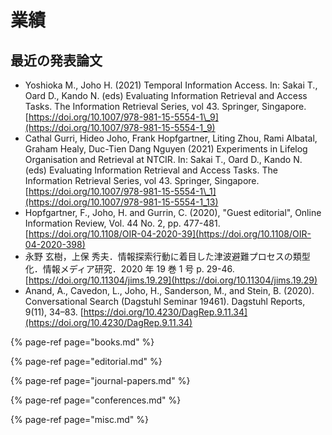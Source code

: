 # 業績

## 最近の発表論文

* Yoshioka M., Joho H. \(2021\) Temporal Information Access. In: Sakai T., Oard D., Kando N. \(eds\) Evaluating Information Retrieval and Access Tasks. The Information Retrieval Series, vol 43. Springer, Singapore. [https://doi.org/10.1007/978-981-15-5554-1\_9](https://doi.org/10.1007/978-981-15-5554-1_9)
* Cathal Gurri, Hideo Joho, Frank Hopfgartner, Liting Zhou, Rami Albatal, Graham Healy, Duc-Tien Dang Nguyen \(2021\) Experiments in Lifelog Organisation and Retrieval at NTCIR. In: Sakai T., Oard D., Kando N. \(eds\) Evaluating Information Retrieval and Access Tasks. The Information Retrieval Series, vol 43. Springer, Singapore. [https://doi.org/10.1007/978-981-15-5554-1\_1](https://doi.org/10.1007/978-981-15-5554-1_13)
* Hopfgartner, F., Joho, H. and Gurrin, C. \(2020\), "Guest editorial", Online Information Review, Vol. 44 No. 2, pp. 477-481. [https://doi.org/10.1108/OIR-04-2020-39](https://doi.org/10.1108/OIR-04-2020-398)
* 永野 玄樹，上保 秀夫．情報探索行動に着目した津波避難プロセスの類型化．情報メディア研究．2020 年 19 巻 1 号 p. 29-46. [https://doi.org/10.11304/jims.19.29](https://doi.org/10.11304/jims.19.29)
* Anand, A., Cavedon, L., Joho, H., Sanderson, M., and Stein, B. \(2020\). Conversational Search \(Dagstuhl Seminar 19461\). Dagstuhl Reports, 9\(11\), 34–83. [https://doi.org/10.4230/DagRep.9.11.34](https://doi.org/10.4230/DagRep.9.11.34)

{% page-ref page="books.md" %}

{% page-ref page="editorial.md" %}

{% page-ref page="journal-papers.md" %}

{% page-ref page="conferences.md" %}

{% page-ref page="misc.md" %}

